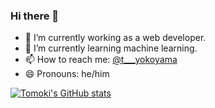 ### Hi there 👋

- 🔭 I’m currently working as a web developer.
- 🌱 I’m currently learning machine learning.
- 📫 How to reach me: [@t___yokoyama](https://twitter.com/t___yokoyama)
- 😄 Pronouns: he/him

[![Tomoki's GitHub stats](https://github-readme-stats.vercel.app/api?username=tom0k1&theme=nightowl)](https://github.com/anuraghazra/github-readme-stats)
